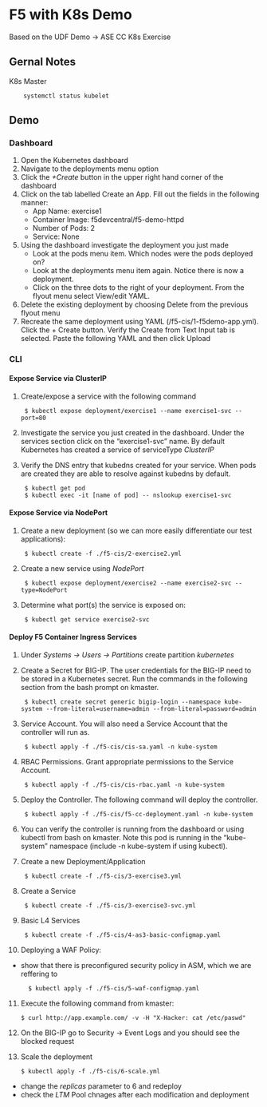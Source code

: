 # F5 with K8s Demo

Based on the UDF Demo -> ASE CC K8s Exercise


## Gernal Notes
K8s Master

        systemctl status kubelet

## Demo

### Dashboard

1. Open the Kubernetes dashboard
2. Navigate to the deployments menu option
3. Click the _+Create_ button in the upper right hand corner of the dashboard
4. Click on the tab labelled Create an App. Fill out the fields in the following manner:
    - App Name:	exercise1
    - Container Image: f5devcentral/f5-demo-httpd
    - Number of Pods: 2
    - Service: None
5. Using the dashboard investigate the deployment you just made
    - Look at the pods menu item. Which nodes were the pods deployed on?
    - Look at the deployments menu item again. Notice there is now a deployment.
    - Click on the three dots to the right of your deployment. From the flyout menu select View/edit YAML.
6. Delete the existing deployment by choosing Delete from the previous flyout menu
7. Recreate the same deployment using YAML (/f5-cis/1-f5demo-app.yml). Click the + Create button. Verify the Create from Text Input tab is selected. Paste the following YAML and then click Upload

### CLI

#### Expose Service via ClusterIP

1. Create/expose a service with the following command

        $ kubectl expose deployment/exercise1 --name exercise1-svc --port=80

2. Investigate the service you just created in the dashboard. Under the services section click on the “exercise1-svc” name. By default Kubernetes has created a service of serviceType _ClusterIP_

3. Verify the DNS entry that kubedns created for your service. When pods are created they are able to resolve against kubedns by default.

        $ kubectl get pod
        $ kubectl exec -it [name of pod] -- nslookup exercise1-svc

#### Expose Service via NodePort

1. Create a new deployment (so we can more easily differentiate our test applications):

        $ kubectl create -f ./f5-cis/2-exercise2.yml

2. Create a new service using _NodePort_

        $ kubectl expose deployment/exercise2 --name exercise2-svc --type=NodePort

3. Determine what port(s) the service is exposed on:
    
        $ kubectl get service exercise2-svc

#### Deploy F5 Container Ingress Services

1. Under _Systems -> Users -> Partitions_ create partition _kubernetes_

2. Create a Secret for BIG-IP. The user credentials for the BIG-IP need to be stored in a Kubernetes secret. Run the commands in the following section from the bash prompt on kmaster.

        $ kubectl create secret generic bigip-login --namespace kube-system --from-literal=username=admin --from-literal=password=admin

3. Service Account. You will also need a Service Account that the controller will run as.

        $ kubectl apply -f ./f5-cis/cis-sa.yaml -n kube-system

4. RBAC Permissions. Grant appropriate permissions to the Service Account.

        $ kubectl apply -f ./f5-cis/cis-rbac.yaml -n kube-system

5. Deploy the Controller. The following command will deploy the controller.

        $ kubectl apply -f ./f5-cis/f5-cc-deployment.yaml -n kube-system

6. You can verify the controller is running from the dashboard or using kubectl from bash on kmaster. Note this pod is running in the “kube-system” namespace (include -n kube-system if using kubectl).

7. Create a new Deployment/Application

        $ kubectl create -f ./f5-cis/3-exercise3.yml

8. Create a Service

        $ kubectl create -f ./f5-cis/3-exercise3-svc.yml

9. Basic L4 Services

        $ kubectl create -f ./f5-cis/4-as3-basic-configmap.yaml

10. Deploying a WAF Policy:

- show that there is preconfigured security policy in ASM, which we are reffering to

        $ kubectl apply -f ./f5-cis/5-waf-configmap.yaml

11. Execute the following command from kmaster:

        $ curl http://app.example.com/ -v -H "X-Hacker: cat /etc/paswd"

12. On the BIG-IP go to Security -> Event Logs and you should see the blocked request

13. Scale the deployment

        $ kubectl apply -f ./f5-cis/6-scale.yml

- change the _replicas_ parameter to 6 and redeploy
- check the _LTM_ Pool chnages after each modification and deployment